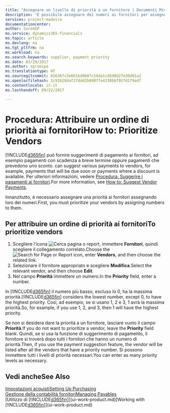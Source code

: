 ```yaml
---
title: "Assegnare un livello di priorità a un fornitore | Documenti Microsoft"
description: "È possibile assegnare dei numeri ai fornitori per assegnare loro una priorità e semplificare i suggerimenti di pagamento in Financials."
services: project-madeira
documentationcenter: 
author: SorenGP
ms.service: dynamics365-financials
ms.topic: article
ms.devlang: na
ms.tgt_pltfrm: na
ms.workload: na
ms.search.keywords: supplier, payment priority
ms.date: 03/29/2017
ms.author: sgroespe
ms.translationtype: HT
ms.sourcegitcommit: 81636fc2e661bd9b07c54da1cd5d0d27e30d01a2
ms.openlocfilehash: 2c91b28daf27ddd2b698ffe4338bbf92fd1f9adf
ms.contentlocale: it-it
ms.lasthandoff: 09/22/2017

---
```

# <a name="how-to-prioritize-vendors"></a><span data-ttu-id="5fee9-103">Procedura: Attribuire un ordine di priorità ai fornitori</span><span class="sxs-lookup"><span data-stu-id="5fee9-103">How to: Prioritize Vendors</span></span>
[!INCLUDE[d365fin](includes/d365fin_md.md)]<span data-ttu-id="5fee9-104"> può fornire suggerimenti di pagamento ai fornitori, ad esempio pagamenti con scadenza a breve termine oppure pagamenti che prevedono uno sconto.</span><span class="sxs-lookup"><span data-stu-id="5fee9-104"> can suggest various payments to vendors, for example, payments that will be due soon or payments where a discount is available.</span></span> <span data-ttu-id="5fee9-105">Per ulteriori informazioni, vedere [Procedura: Suggerire i pagamenti ai fornitori](payables-how-suggest-vendor-payments.md).</span><span class="sxs-lookup"><span data-stu-id="5fee9-105">For more information, see [How to: Suggest Vendor Payments](payables-how-suggest-vendor-payments.md).</span></span>

<span data-ttu-id="5fee9-106">Innanzitutto, è necessario assegnare una priorità ai fornitori assegnando loro dei numeri.</span><span class="sxs-lookup"><span data-stu-id="5fee9-106">First, you must prioritize your vendors by assigning numbers to them.</span></span>

## <a name="to-prioritize-vendors"></a><span data-ttu-id="5fee9-107">Per attribuire un ordine di priorità ai fornitori</span><span class="sxs-lookup"><span data-stu-id="5fee9-107">To prioritize vendors</span></span>
1. <span data-ttu-id="5fee9-108">Scegliere l'icona ![Cerca pagina o report](media/ui-search/search_small.png "icona Cerca pagina o report"), immettere **Fornitori**, quindi scegliere il collegamento correlato.</span><span class="sxs-lookup"><span data-stu-id="5fee9-108">Choose the ![Search for Page or Report](media/ui-search/search_small.png "Search for Page or Report icon") icon, enter **Vendors**, and then choose the related link.</span></span>
2. <span data-ttu-id="5fee9-109">Selezionare il fornitore appropriato e scegliere **Modifica**.</span><span class="sxs-lookup"><span data-stu-id="5fee9-109">Select the relevant vendor, and then choose **Edit**.</span></span>
3. <span data-ttu-id="5fee9-110">Nel campo **Priorità** immettere un numero.</span><span class="sxs-lookup"><span data-stu-id="5fee9-110">In the **Priority** field, enter a number.</span></span>

<span data-ttu-id="5fee9-111">In [!INCLUDE[d365fin](includes/d365fin_md.md)] il numero più basso, escluso lo 0, ha la massima priorità.</span><span class="sxs-lookup"><span data-stu-id="5fee9-111">[!INCLUDE[d365fin](includes/d365fin_md.md)] considers the lowest number, except 0, to have the highest priority.</span></span> <span data-ttu-id="5fee9-112">Così, ad esempio, se si usano 1, 2 e 3, 1 avrà la massima priorità.</span><span class="sxs-lookup"><span data-stu-id="5fee9-112">So, for example, if you use 1, 2, and 3, then 1 will have the highest priority.</span></span>

<span data-ttu-id="5fee9-113">Se non si desidera dare la priorità a un fornitore, lasciare vuoto il campo **Priorità**.</span><span class="sxs-lookup"><span data-stu-id="5fee9-113">If you do not want to prioritize a vendor, leave the **Priority** field blank.</span></span> <span data-ttu-id="5fee9-114">Quindi, se si usa la funzione di suggerimento di pagamento, il fornitore si troverà dopo tutti i fornitori che hanno un numero di priorità.</span><span class="sxs-lookup"><span data-stu-id="5fee9-114">Then, if you use the payment suggestion feature, the vendor will be listed after all the vendors that have a priority number.</span></span> <span data-ttu-id="5fee9-115">Si possono immettere tutti i livelli di priorità necessari.</span><span class="sxs-lookup"><span data-stu-id="5fee9-115">You can enter as many priority levels as necessary.</span></span>

## <a name="see-also"></a><span data-ttu-id="5fee9-116">Vedi anche</span><span class="sxs-lookup"><span data-stu-id="5fee9-116">See Also</span></span>
[<span data-ttu-id="5fee9-117">Impostazioni acquisti</span><span class="sxs-lookup"><span data-stu-id="5fee9-117">Setting Up Purchasing</span></span>](purchasing-setup-purchasing.md)  
[<span data-ttu-id="5fee9-118">Gestione della contabilità fornitori</span><span class="sxs-lookup"><span data-stu-id="5fee9-118">Managing Payables</span></span>](payables-manage-payables.md)  
<span data-ttu-id="5fee9-119">[Utilizzo di [!INCLUDE[d365fin](includes/d365fin_md.md)]](ui-work-product.md)</span><span class="sxs-lookup"><span data-stu-id="5fee9-119">[Working with [!INCLUDE[d365fin](includes/d365fin_md.md)]](ui-work-product.md)</span></span>

